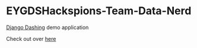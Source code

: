 # EYGDSHackspions-Team-Data-Nerd

[Django Dashing](https://github.com/talpor/django-dashing/) demo application

Check out over [here](https://django-dashing-demo.herokuapp.com/)
